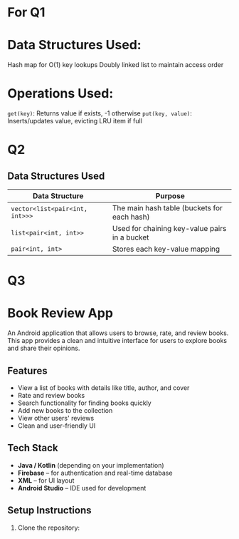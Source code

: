 # For Q1

# Data Structures Used:
Hash map for O(1) key lookups
Doubly linked list to maintain access order

# Operations Used:
`get(key)`: Returns value if exists, -1 otherwise
`put(key, value)`: Inserts/updates value, evicting LRU item if full



# Q2 


##  Data Structures Used

| Data Structure                    | Purpose                                        |
|----------------------------------|------------------------------------------------|
| `vector<list<pair<int, int>>>`   | The main hash table (buckets for each hash)   |
| `list<pair<int, int>>`           | Used for chaining key-value pairs in a bucket |
| `pair<int, int>`                 | Stores each key-value mapping                 |


# Q3

#  Book Review App

An Android application that allows users to browse, rate, and review books. This app provides a clean and intuitive interface for users to explore books and share their opinions.

##  Features

-  View a list of books with details like title, author, and cover
-  Rate and review books
-  Search functionality for finding books quickly
-  Add new books to the collection
-  View other users' reviews
-  Clean and user-friendly UI

##  Tech Stack

- **Java / Kotlin** (depending on your implementation)
- **Firebase** – for authentication and real-time database
- **XML** – for UI layout
- **Android Studio** – IDE used for development

##  Setup Instructions

1. Clone the repository:
